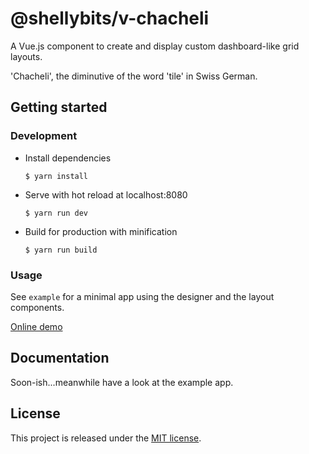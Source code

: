 # @shellybits/v-chacheli

A Vue.js component to create and display custom dashboard-like grid layouts.


'Chacheli', the diminutive of the word 'tile' in Swiss German.

## Getting started

### Development

  * Install dependencies

	```
	$ yarn install
	```

  * Serve with hot reload at localhost:8080

	```
	$ yarn run dev
	```

  * Build for production with minification

	```
	$ yarn run build
	```


### Usage

See `example` for a minimal app using the designer and the layout components.

[Online demo](https://shellybits.gitlab.io/v-chacheli/)


## Documentation

Soon-ish...meanwhile have a look at the example app.


## License

This project is released under the [MIT license](LICENSE).
